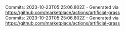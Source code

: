 Commits: 2023-10-23T05:25:06.802Z - Generated via https://github.com/marketplace/actions/artificial-grass
<br>
Commits: 2023-10-23T05:25:06.802Z - Generated via https://github.com/marketplace/actions/artificial-grass
<br>
